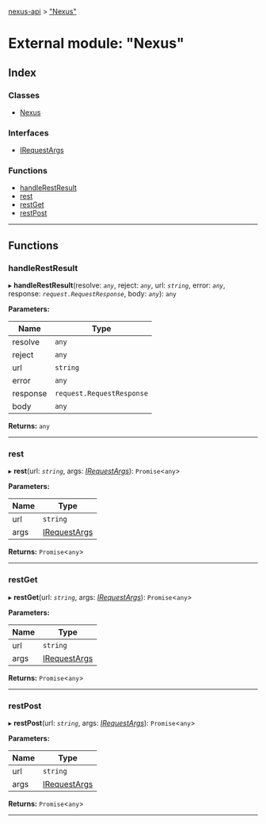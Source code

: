 [nexus-api](../README.md) > ["Nexus"](../modules/_nexus_.md)

# External module: "Nexus"

## Index

### Classes

* [Nexus](../classes/_nexus_.nexus.md)

### Interfaces

* [IRequestArgs](../interfaces/_nexus_.irequestargs.md)

### Functions

* [handleRestResult](_nexus_.md#handlerestresult)
* [rest](_nexus_.md#rest)
* [restGet](_nexus_.md#restget)
* [restPost](_nexus_.md#restpost)

---

## Functions

<a id="handlerestresult"></a>

###  handleRestResult

▸ **handleRestResult**(resolve: *`any`*, reject: *`any`*, url: *`string`*, error: *`any`*, response: *`request.RequestResponse`*, body: *`any`*): `any`

**Parameters:**

| Name | Type |
| ------ | ------ |
| resolve | `any` |
| reject | `any` |
| url | `string` |
| error | `any` |
| response | `request.RequestResponse` |
| body | `any` |

**Returns:** `any`

___
<a id="rest"></a>

###  rest

▸ **rest**(url: *`string`*, args: *[IRequestArgs](../interfaces/_nexus_.irequestargs.md)*): `Promise`<`any`>

**Parameters:**

| Name | Type |
| ------ | ------ |
| url | `string` |
| args | [IRequestArgs](../interfaces/_nexus_.irequestargs.md) |

**Returns:** `Promise`<`any`>

___
<a id="restget"></a>

###  restGet

▸ **restGet**(url: *`string`*, args: *[IRequestArgs](../interfaces/_nexus_.irequestargs.md)*): `Promise`<`any`>

**Parameters:**

| Name | Type |
| ------ | ------ |
| url | `string` |
| args | [IRequestArgs](../interfaces/_nexus_.irequestargs.md) |

**Returns:** `Promise`<`any`>

___
<a id="restpost"></a>

###  restPost

▸ **restPost**(url: *`string`*, args: *[IRequestArgs](../interfaces/_nexus_.irequestargs.md)*): `Promise`<`any`>

**Parameters:**

| Name | Type |
| ------ | ------ |
| url | `string` |
| args | [IRequestArgs](../interfaces/_nexus_.irequestargs.md) |

**Returns:** `Promise`<`any`>

___

